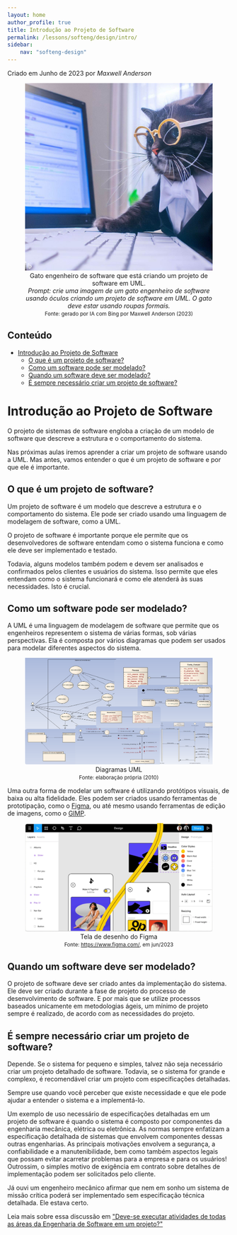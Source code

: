 ```yaml
---
layout: home
author_profile: true
title: Introdução ao Projeto de Software
permalink: /lessons/softeng/design/intro/
sidebar:
    nav: "softeng-design"
---
```

Criado em Junho de 2023 por *Maxwell Anderson*

<center>
    <figure>
        <img src="../../../../assets/images/gpt/cat_design01.png" width=500 alt="Gato engenheiro de software que está criando um projeto de software em UML">
        <figcaption>
            Gato engenheiro de software que está criando um projeto de software em UML.<br>
            <em>Prompt: crie uma imagem de um gato engenheiro de software usando óculos criando um projeto de software em UML. O gato deve estar usando roupas formais.</em>
        </figcaption>
        <small>Fonte: gerado por IA com Bing por Maxwell Anderson (2023)</small>
    </figure>
</center>

## Conteúdo

- [Introdução ao Projeto de Software](#introdução-ao-projeto-de-software)
  - [O que é um projeto de software?](#o-que-é-um-projeto-de-software)
  - [Como um software pode ser modelado?](#como-um-software-pode-ser-modelado)
  - [Quando um software deve ser modelado?](#quando-um-software-deve-ser-modelado)
  - [É sempre necessário criar um projeto de software?](#é-sempre-necessário-criar-um-projeto-de-software)


# Introdução ao Projeto de Software

O projeto de sistemas de software engloba a criação de um modelo de software que descreve a estrutura e o comportamento do sistema. 

Nas próximas aulas iremos aprender a criar um projeto de software usando a UML. Mas antes, vamos entender o que é um projeto de software e por que ele é importante.

## O que é um projeto de software?

Um projeto de software é um modelo que descreve a estrutura e o comportamento do sistema. Ele pode ser criado usando uma linguagem de modelagem de software, como a UML.

O projeto de software é importante porque ele permite que os desenvolvedores de software entendam como o sistema funciona e como ele deve ser implementado e testado.

Todavia, alguns modelos também podem e devem ser analisados e confirmados pelos clientes e usuários do sistema. Isso permite que eles entendam como o sistema funcionará e como ele atenderá às suas necessidades. Isto é crucial.

## Como um software pode ser modelado?

A UML é uma linguagem de modelagem de software que permite que os engenheiros representem o sistema de várias formas, sob várias perspectivas. Ela é composta por vários diagramas que podem ser usados para modelar diferentes aspectos do sistema.

<center>
    <figure>
        <img src="../../../../assets/images/lessons/design03.png" width=500 alt="Diagramas UML">
        <figcaption>
            Diagramas UML
        </figcaption>
        <small>Fonte: elaboração própria (2010)</small>
    </figure>
</center>

Uma outra forma de modelar um software é utilizando protótipos visuais, de baixa ou alta fidelidade. Eles podem ser criados usando ferramentas de prototipação, como o [Figma](https://www.figma.com/), ou até mesmo usando ferramentas de edição de imagens, como o [GIMP](https://www.gimp.org/).

<center>
    <figure>
        <img src="../../../../assets/images/lessons/design01.png" width=500 alt="Tela de desenho do Figma">
        <figcaption>
            Tela de desenho do Figma
        </figcaption>
        <small>Fonte: <a href="https://www.figma.com/">https://www.figma.com/</a>, em jun/2023</small>
    </figure>
</center>

## Quando um software deve ser modelado?

O projeto de software deve ser criado antes da implementação do sistema. Ele deve ser criado durante a fase de projeto do processo de desenvolvimento de software. E por mais que se utilize processos baseados unicamente em metodologias ágeis, um mínimo de projeto sempre é realizado, de acordo com as necessidades do projeto.

## É sempre necessário criar um projeto de software?

Depende. Se o sistema for pequeno e simples, talvez não seja necessário criar um projeto detalhado de software. Todavia, se o sistema for grande e complexo, é recomendável criar um projeto com especificações detalhadas.

Sempre use quando você perceber que existe necessidade e que ele pode ajudar a entender o sistema e a implementá-lo.

Um exemplo de uso necessário de especificações detalhadas em um projeto de software é quando o sistema é composto por componentes da engenharia mecânica, elétrica ou eletrônica. As normas sempre enfatizam a especificação detalhada de sistemas que envolvem componentes dessas outras engenharias. As principais motivações envolvem a segurança, a confiabilidade e a manutenibilidade, bem como também aspectos legais que possam evitar acarretar problemas para a empresa e para os usuários! Outrossim, o simples motivo de exigência em contrato sobre detalhes de implementação podem ser solicitados pelo cliente.

Já ouvi um engenheiro mecânico afirmar que nem em sonho um sistema de missão crítica poderá ser implementado sem especificação técnica detalhada. Ele estava certo.

Leia mais sobre essa discussão em ["Deve-se executar atividades de todas as áreas da Engenharia de Software em um projeto?"](/lessons/softeng/design/intro/#quando-um-software-deve-ser-modelado)